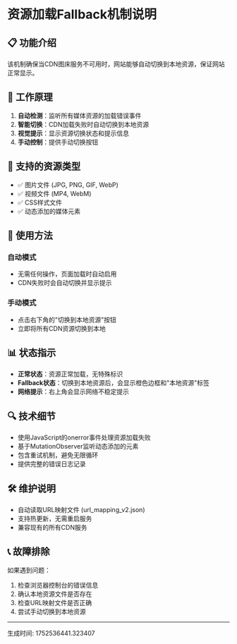# 资源加载Fallback机制说明

## 📋 功能介绍

该机制确保当CDN图床服务不可用时，网站能够自动切换到本地资源，保证网站正常显示。

## 🔧 工作原理

1. **自动检测**：监听所有媒体资源的加载错误事件
2. **智能切换**：CDN加载失败时自动切换到本地资源
3. **视觉提示**：显示资源切换状态和提示信息
4. **手动控制**：提供手动切换按钮

## 🎯 支持的资源类型

- ✅ 图片文件 (JPG, PNG, GIF, WebP)
- ✅ 视频文件 (MP4, WebM)
- ✅ CSS样式文件
- ✅ 动态添加的媒体元素

## 🚀 使用方法

### 自动模式
- 无需任何操作，页面加载时自动启用
- CDN失败时会自动切换并显示提示

### 手动模式
- 点击右下角的"切换到本地资源"按钮
- 立即将所有CDN资源切换到本地

## 📊 状态指示

- **正常状态**：资源正常加载，无特殊标识
- **Fallback状态**：切换到本地资源后，会显示橙色边框和"本地资源"标签
- **网络提示**：右上角会显示网络不稳定提示

## 🔍 技术细节

- 使用JavaScript的onerror事件处理资源加载失败
- 基于MutationObserver监听动态添加的元素
- 包含重试机制，避免无限循环
- 提供完整的错误日志记录

## 🛠️ 维护说明

- 自动读取URL映射文件 (url_mapping_v2.json)
- 支持热更新，无需重启服务
- 兼容现有的所有CDN服务

## 📞 故障排除

如果遇到问题：
1. 检查浏览器控制台的错误信息
2. 确认本地资源文件是否存在
3. 检查URL映射文件是否正确
4. 尝试手动切换到本地资源

---
生成时间: 1752536441.323407
